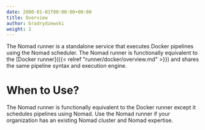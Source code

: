 ```yaml
---
date: 2000-01-01T00:00:00+00:00
title: Overview
author: bradrydzewski
weight: 1
---
```


The Nomad runner is a standalone service that executes Docker pipelines using the Nomad scheduler. The Nomad runner is functionally equivalent to the [Docker runner]({{< relref "runner/docker/overview.md" >}}) and shares the same pipeline syntax and execution engine.

# When to Use?

The Nomad runner is functionally equivalent to the Docker runner except it schedules pipelines using Nomad.  Use the Nomad runner if your organization has an existing Nomad cluster and Nomad expertise.
